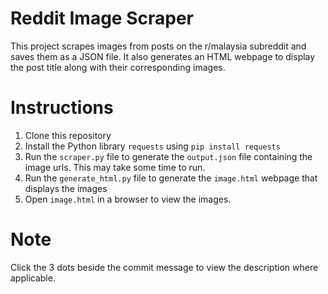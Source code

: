 # Reddit Image Scraper

This project scrapes images from posts on the r/malaysia subreddit and saves them as a JSON file. It also generates an HTML webpage to display the post title along with their corresponding images.


# Instructions
1. Clone this repository 
2. Install the Python library `requests` using `pip install requests`
3. Run the `scraper.py` file to generate the `output.json` file containing the image urls. This may take some time to run. 
4. Run the `generate_html.py` file to generate the `image.html` webpage that displays the images
5. Open `image.html` in a browser to view the images.

# Note
Click the 3 dots beside the commit message to view the description where applicable. 
